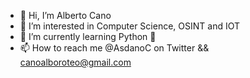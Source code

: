 - 👋 Hi, I’m Alberto Cano
- 👀 I’m interested in Computer Science, OSINT and IOT
- 🌱 I’m currently learning Python 🐍
- 📫 How to reach me @AsdanoC on Twitter && canoalboroteo@gmail.com
